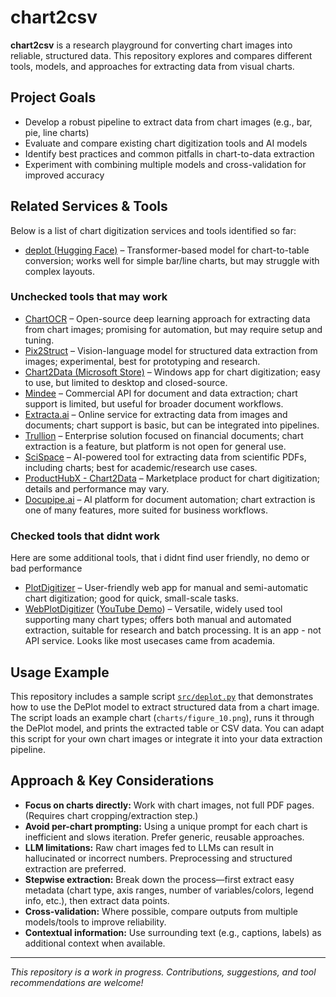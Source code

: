 # chart2csv

**chart2csv** is a research playground for converting chart images into reliable, structured data. This repository explores and compares different tools, models, and approaches for extracting data from visual charts.

## Project Goals

- Develop a robust pipeline to extract data from chart images (e.g., bar, pie, line charts)
- Evaluate and compare existing chart digitization tools and AI models
- Identify best practices and common pitfalls in chart-to-data extraction
- Experiment with combining multiple models and cross-validation for improved accuracy

## Related Services & Tools

Below is a list of chart digitization services and tools identified so far:

- [deplot (Hugging Face)](https://huggingface.co/spaces/nielsr/deplot) – Transformer-based model for chart-to-table conversion; works well for simple bar/line charts, but may struggle with complex layouts.

### Unchecked tools that may work
- [ChartOCR](https://github.com/zmykevin/ChartOCR) – Open-source deep learning approach for extracting data from chart images; promising for automation, but may require setup and tuning.
- [Pix2Struct](https://huggingface.co/docs/transformers/en/model_doc/pix2struct) – Vision-language model for structured data extraction from images; experimental, best for prototyping and research.
- [Chart2Data (Microsoft Store)](https://apps.microsoft.com/detail/9wzdncrdrx6f?hl=pl-PL&gl=PL) – Windows app for chart digitization; easy to use, but limited to desktop and closed-source.
- [Mindee](https://www.mindee.com) – Commercial API for document and data extraction; chart support is limited, but useful for broader document workflows.
- [Extracta.ai](https://extracta.ai/) – Online service for extracting data from images and documents; chart support is basic, but can be integrated into pipelines.
- [Trullion](https://trullion.com/products/data-extract/) – Enterprise solution focused on financial documents; chart extraction is a feature, but platform is not open for general use.
- [SciSpace](https://scispace.com/extract-data) – AI-powered tool for extracting data from scientific PDFs, including charts; best for academic/research use cases.
- [ProductHubX - Chart2Data](https://producthubx.com/product/chart2data/143843) – Marketplace product for chart digitization; details and performance may vary.
- [Docupipe.ai](https://www.docupipe.ai/) – AI platform for document automation; chart extraction is one of many features, more suited for business workflows.

### Checked tools that didnt work

Here are some additional tools, that i didnt find user friendly, no demo or bad performance
- [PlotDigitizer](https://plotdigitizer.com/) – User-friendly web app for manual and semi-automatic chart digitization; good for quick, small-scale tasks.
- [WebPlotDigitizer](https://automeris.io/) ([YouTube Demo](https://www.youtube.com/watch?v=-U15YSho61Y)) – Versatile, widely used tool supporting many chart types; offers both manual and automated extraction, suitable for research and batch processing. It is an app - not API service. Looks like most usecases came from academia.

## Usage Example

This repository includes a sample script [`src/deplot.py`](src/deplot.py) that demonstrates how to use the DePlot model to extract structured data from a chart image. The script loads an example chart (`charts/figure_10.png`), runs it through the DePlot model, and prints the extracted table or CSV data. You can adapt this script for your own chart images or integrate it into your data extraction pipeline.


## Approach & Key Considerations

- **Focus on charts directly:** Work with chart images, not full PDF pages. (Requires chart cropping/extraction step.)
- **Avoid per-chart prompting:** Using a unique prompt for each chart is inefficient and slows iteration. Prefer generic, reusable approaches.
- **LLM limitations:** Raw chart images fed to LLMs can result in hallucinated or incorrect numbers. Preprocessing and structured extraction are preferred.
- **Stepwise extraction:** Break down the process—first extract easy metadata (chart type, axis ranges, number of variables/colors, legend info, etc.), then extract data points.
- **Cross-validation:** Where possible, compare outputs from multiple models/tools to improve reliability.
- **Contextual information:** Use surrounding text (e.g., captions, labels) as additional context when available.

---

_This repository is a work in progress. Contributions, suggestions, and tool recommendations are welcome!_

